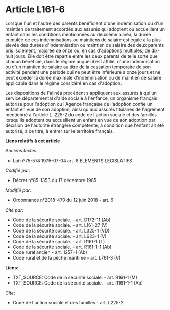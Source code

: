 # Article L161-6

Lorsque l'un et l'autre des parents bénéficient d'une indemnisation ou d'un maintien de traitement accordés aux assurés qui
adoptent ou accueillent un enfant dans les conditions mentionnées au deuxième alinéa, la durée cumulée de ces indemnisations
ou maintiens de salaire est égale à la plus élevée des durées d'indemnisation ou maintien de salaire des deux parents pris
isolément, majorée de onze ou, en cas d'adoptions multiples, de dix-huit jours. Elle doit être répartie entre les deux
parents de telle sorte que chacun bénéficie, dans le régime auquel il est affilié, d'une indemnisation ou d'un maintien de
salaire au titre de la cessation temporaire de son activité pendant une période qui ne peut être inférieure à onze jours et
ne peut excéder la durée maximale d'indemnisation ou de maintien de salaire applicable dans le régime considéré en cas
d'adoption.

Les dispositions de l'alinéa précédent s'appliquent aux assurés à qui un service départemental d'aide sociale à l'enfance, un
organisme français autorisé pour l'adoption ou l'Agence française de l'adoption confie un enfant en vue de son adoption,
ainsi qu'aux assurés titulaires de l'agrément mentionné à l'article L. 225-2 du code de l'action sociale et des familles
lorsqu'ils adoptent ou accueillent un enfant en vue de son adoption par décision de l'autorité étrangère compétente, à
condition que l'enfant ait été autorisé, à ce titre, à entrer sur le territoire français.

**Liens relatifs à cet article**

_Anciens textes_:

  - Loi n°75-574 1975-07-04 art. 8 ELEMENTS LEGISLATIFS

_Codifié par_:

  - Décret n°85-1353 du 17 décembre 1985

_Modifié par_:

  - Ordonnance n°2018-470 du 12 juin 2018 - art. 6

_Cité par_:

  - Code de la sécurité sociale. - art. D172-11 (Ab)
  - Code de la sécurité sociale. - art. L161-27 (V)
  - Code de la sécurité sociale. - art. L325-1 (VD)
  - Code de la sécurité sociale. - art. L623-1 (V)
  - Code de la sécurité sociale. - art. R161-1 (T)
  - Code de la sécurité sociale. - art. R161-1-1 (Ab)
  - Code rural ancien - art. 1257-1 (Ab)
  - Code rural et de la pêche maritime - art. L761-3 (V)

**Liens**:

  - TXT_SOURCE: Code de la sécurité sociale. - art. R161-1 (M)
  - TXT_SOURCE: Code de la sécurité sociale. - art. R161-1-1 (Ab)

_Cite_:

  - Code de l'action sociale et des familles - art. L225-2

